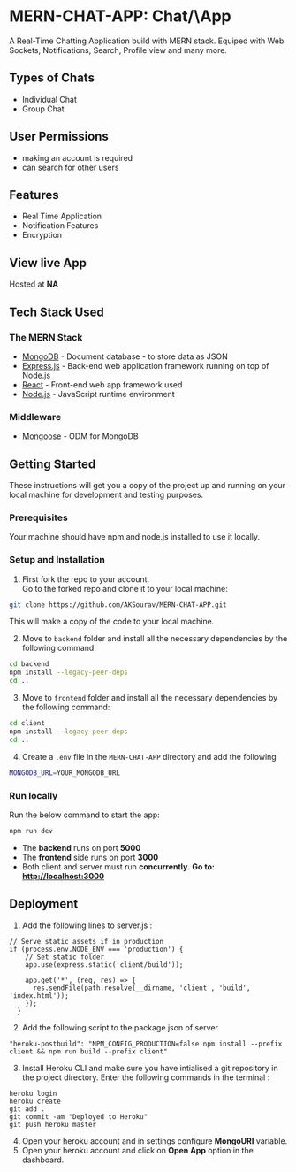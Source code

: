# MERN-CHAT-APP: Chat/\App
A Real-Time Chatting Application build with MERN stack. Equiped with Web Sockets, Notifications, Search, Profile view and many more.

## Types of Chats
* Individual Chat
* Group Chat

## User Permissions
* making an account is required
* can search for other users

## Features
* Real Time Application
* Notification Features
* Encryption

## View live App

Hosted at **NA**


## Tech Stack Used

### The MERN Stack

* [MongoDB](https://docs.mongodb.com/) - Document database - to store data as JSON 
* [Express.js](https://devdocs.io/express/) - Back-end web application framework running on top of Node.js
* [React](https://reactjs.org/docs/) - Front-end web app framework used
* [Node.js](https://nodejs.org/en/docs/) - JavaScript runtime environment 

### Middleware

* [Mongoose](https://mongoosejs.com/docs/guide.html) - ODM for MongoDB

## Getting Started

These instructions will get you a copy of the project up and running on your local machine for development and testing purposes.

### Prerequisites

Your machine should have npm and node.js installed to use it locally.

### Setup and Installation


1. First fork the repo to your account.  
   Go to the forked repo and clone it to your local machine:

```sh
git clone https://github.com/AKSourav/MERN-CHAT-APP.git
```

This will make a copy of the code to your local machine.

2. Move to `backend` folder and install all the necessary dependencies by the following command:

```sh
cd backend
npm install --legacy-peer-deps
cd ..
```

3. Move to `frontend` folder and install all the necessary dependencies by the following command:

```sh
cd client
npm install --legacy-peer-deps
cd ..
```

4. Create a `.env` file in the `MERN-CHAT-APP` directory and add the following

```sh
MONGODB_URL=YOUR_MONGODB_URL
```

### Run locally

Run the below command to start the app:

```sh
npm run dev
```
* The **backend** runs on port **5000**
* The **frontend** side runs on port **3000**
* Both client and server must run **concurrently.**
**Go to: [http://localhost:3000](http://localhost:3000)**


## Deployment

1. Add the following lines to server.js :

```(JavaScript)
// Serve static assets if in production
if (process.env.NODE_ENV === 'production') {
    // Set static folder
    app.use(express.static('client/build'));
  
    app.get('*', (req, res) => {
      res.sendFile(path.resolve(__dirname, 'client', 'build', 'index.html'));
    });
  }
```
2. Add the following script to the package.json of server

```(JSON)
"heroku-postbuild": "NPM_CONFIG_PRODUCTION=false npm install --prefix client && npm run build --prefix client"
```

3. Install Heroku CLI and make sure you have intialised a git repository in the project directory. Enter the following commands in the terminal :

```(bash)
heroku login
heroku create
git add .
git commit -am "Deployed to Heroku"
git push heroku master
```
4. Open your heroku account and in settings configure **MongoURI** variable.
5. Open your heroku account and click on **Open App** option in the dashboard.